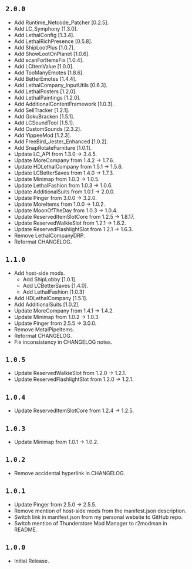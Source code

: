## `2.0.0`

- Add Runtime_Netcode_Patcher [0.2.5].
- Add LC_Symphony [1.3.0].
- Add LethalConfig [1.3.4].
- Add LethalRichPresence [0.5.8].
- Add ShipLootPlus [1.0.7].
- Add ShowLootOnPlanet [1.0.6].
- Add scanForItemsFix [1.0.4].
- Add LCItemValue [1.0.0].
- Add TooManyEmotes [1.8.6].
- Add BetterEmotes [1.4.4].
- Add LethalCompany_InputUtils [0.6.3].
- Add LethalPosters [1.2.0].
- Add LethalPaintings [1.2.0].
- Add AdditionalContentFramework [1.0.3].
- Add SellTracker [1.2.1].
- Add GokuBracken [1.5.1].
- Add LCSoundTool [1.5.1].
- Add CustomSounds [2.3.2].
- Add YippeeMod [1.2.3].
- Add FreeBird_Jester_Enhanced [1.0.2].
- Add SnapRotateFurniture [1.0.1].
- Update LC_API from 1.3.0 → 3.4.5.
- Update MoreCompany from 1.4.2 → 1.7.6.
- Update HDLethalCompany from 1.5.1 → 1.5.6.
- Update LCBetterSaves from 1.4.0 → 1.7.3.
- Update Minimap from 1.0.3 → 1.0.5.
- Update LethalFashion from 1.0.3 → 1.0.6.
- Update AdditionalSuits from 1.0.1 → 2.0.0.
- Update Pinger from 3.0.0 → 3.2.0.
- Update MoreItems from 1.0.0 → 1.0.2.
- Update MoonOfTheDay from 1.0.3 → 1.0.4.
- Update ReservedItemSlotCore from 1.2.5 → 1.8.17.
- Update ReservedWalkieSlot from 1.2.1 → 1.6.2.
- Update ReservedFlashlightSlot from 1.2.1 → 1.6.3.
- Remove LethalCompanyDRP.
- Reformat CHANGELOG.

## `1.1.0`

- Add host-side mods.
  - Add ShipLobby [1.0.1].
  - Add LCBetterSaves [1.4.0].
  - Add LethalFashion [1.0.3]
- Add HDLethalCompany [1.5.1].
- Add AdditionalSuits [1.0.2].
- Update MoreCompany from 1.4.1 → 1.4.2.
- Update Minimap from 1.0.2 → 1.0.3.
- Update Pinger from 2.5.5 → 3.0.0.
- Remove MetalPipeItems.
- Reformat CHANGELOG.
- Fix inconsistency in CHANGELOG notes.

## `1.0.5`

- Update ReservedWalkieSlot from 1.2.0 → 1.2.1.
- Update ReservedFlashlightSlot from 1.2.0 → 1.2.1.

## `1.0.4`

- Update ReservedItemSlotCore from 1.2.4 → 1.2.5.

## `1.0.3`

- Update Minimap from 1.0.1 → 1.0.2.

## `1.0.2`

- Remove accidental hyperlink in CHANGELOG.

## `1.0.1`

- Update Pinger from 2.5.0 → 2.5.5.
- Remove mention of host-side mods from the manifest.json description.
- Switch link in manifest.json from my personal website to GitHub repo.
- Switch mention of Thunderstore Mod Manager to r2modman in README.

## `1.0.0`

- Initial Release.
